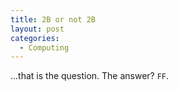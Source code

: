 ```yaml
---
title: 2B or not 2B
layout: post
categories:
  - Computing
---
```

...that is the question. The answer? `FF`.